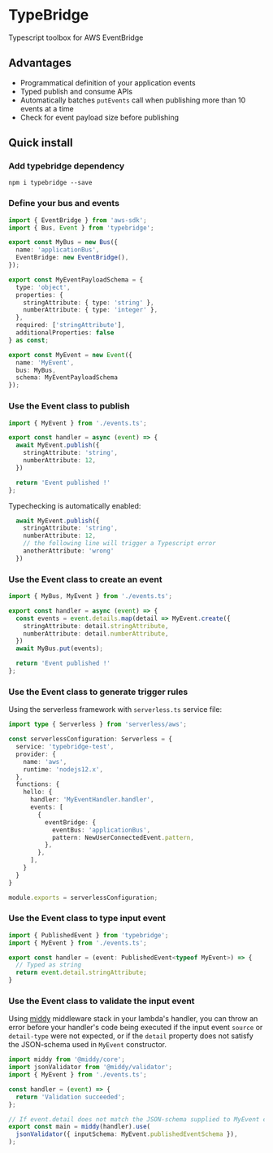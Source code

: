 # TypeBridge

Typescript toolbox for AWS EventBridge

## Advantages

- Programmatical definition of your application events
- Typed publish and consume APIs
- Automatically batches `putEvents` call when publishing more than 10 events at a time
- Check for event payload size before publishing

## Quick install

### Add typebridge dependency

`npm i typebridge --save`

### Define your bus and events

```ts
import { EventBridge } from 'aws-sdk';
import { Bus, Event } from 'typebridge';

export const MyBus = new Bus({
  name: 'applicationBus',
  EventBridge: new EventBridge(),
});

export const MyEventPayloadSchema = {
  type: 'object',
  properties: {
    stringAttribute: { type: 'string' },
    numberAttribute: { type: 'integer' },
  },
  required: ['stringAttribute'],
  additionalProperties: false
} as const;

export const MyEvent = new Event({
  name: 'MyEvent',
  bus: MyBus,
  schema: MyEventPayloadSchema
});
```

### Use the Event class to publish

```ts
import { MyEvent } from './events.ts';

export const handler = async (event) => {
  await MyEvent.publish({
    stringAttribute: 'string',
    numberAttribute: 12,
  })

  return 'Event published !'
};
```

Typechecking is automatically enabled:

```ts
  await MyEvent.publish({
    stringAttribute: 'string',
    numberAttribute: 12,
    // the following line will trigger a Typescript error
    anotherAttribute: 'wrong'
  })
```
### Use the Event class to create an event

```ts
import { MyBus, MyEvent } from './events.ts';

export const handler = async (event) => {
  const events = event.details.map(detail => MyEvent.create({
    stringAttribute: detail.stringAttribute,
    numberAttribute: detail.numberAttribute,
  })
  await MyBus.put(events);

  return 'Event published !'
};
```

### Use the Event class to generate trigger rules

Using the serverless framework with `serverless.ts` service file:


```ts
import type { Serverless } from 'serverless/aws';

const serverlessConfiguration: Serverless = {
  service: 'typebridge-test',
  provider: {
    name: 'aws',
    runtime: 'nodejs12.x',
  },
  functions: {
    hello: {
      handler: 'MyEventHandler.handler',
      events: [
        {
          eventBridge: {
            eventBus: 'applicationBus',
            pattern: NewUserConnectedEvent.pattern,
          },
        },
      ],
    }
  }
}

module.exports = serverlessConfiguration;
```

### Use the Event class to type input event

```ts
import { PublishedEvent } from 'typebridge';
import { MyEvent } from './events.ts';

export const handler = (event: PublishedEvent<typeof MyEvent>) => {
  // Typed as string
  return event.detail.stringAttribute;
}
```

### Use the Event class to validate the input event

Using [middy](https://github.com/middyjs/middy) middleware stack in your lambda's handler, you can throw an error before your handler's code being executed if the input event `source` or `detail-type` were not expected, or if the `detail` property does not satisfy the JSON-schema used in `MyEvent` constructor.

```ts
import middy from '@middy/core';
import jsonValidator from '@middy/validator';
import { MyEvent } from './events.ts';

const handler = (event) => {
  return 'Validation succeeded';
};

// If event.detail does not match the JSON-schema supplied to MyEvent constructor, the middleware will throw an error
export const main = middy(handler).use(
  jsonValidator({ inputSchema: MyEvent.publishedEventSchema }),
);
```
